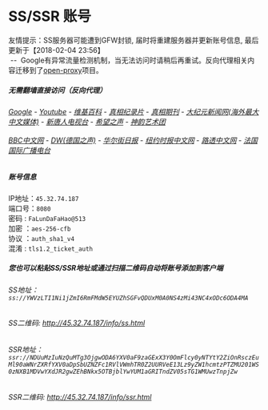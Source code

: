 # SS/SSR 账号 

友情提示：SS服务器可能遭到GFW封锁, 届时将重建服务器并更新账号信息, 最后更新于【2018-02-04 23:56】
<br/>&nbsp;--&nbsp; Google有异常流量检测机制，当无法访问时请稍后再重试。反向代理相关内容迁移到了[open-proxy](https://github.com/gfw-breaker/open-proxy)项目。

#####  无需翻墙直接访问（反向代理）
######  [Google](http://45.32.74.187:8888/search?q=425事件) - [Youtube](http://45.32.74.187:8700/results?search_query=器官) - [维基百科](http://45.32.74.187:8100/wiki/喬高-麥塔斯調查報告) - [真相纪录片](http://45.32.74.187/videos) - [真相期刊](http://45.32.74.187:8300/display.aspx?category_id=3&zhuanti_id=2) - [大纪元新闻网(海外最大中文媒体)](http://45.32.74.187/gb/nsc413.htm) - [新唐人电视台](http://45.32.74.187:8000/xtr/gb/prog204.html) - [希望之声](http://45.32.74.187:8200) - [神韵艺术团](http://45.32.74.187:8000/xtr/gb/prog673.html)<br/> <br/> [BBC中文网](http://45.32.74.187:9100/zhongwen) - [DW(德国之声)](http://45.32.74.187:9200/zh/在线报导/s-9058?&zhongwen=simp) - [华尔街日报](http://45.32.74.187:9300) - [纽约时报中文网](http://45.32.74.187:9400) - [路透中文网](http://45.32.74.187:9500/)  - [法国国际广播电台](http://45.32.74.187:9600/)

##### 账号信息
IP地址：`45.32.74.187`  
端口号：`8080`  
密码  : `FaLunDaFaHao@513`  
加密  ：`aes-256-cfb`  
协议  ：`auth_sha1_v4`  
混淆  : `tls1.2_ticket_auth`  

##### 您也可以粘贴SS/SSR地址或通过扫描二维码自动将账号添加到客户端

######  SS地址： `ss://YWVzLTI1Ni1jZmI6RmFMdW5EYUZhSGFvQDUxM0A0NS4zMi43NC4xODc6ODA4MA`   
######  SS二维码:  <a href="http://45.32.74.187/info/ss.html" target="_blank">http://45.32.74.187/info/ss.html</a>

######  SSR地址： `ssr://NDUuMzIuNzQuMTg3OjgwODA6YXV0aF9zaGExX3Y0OmFlcy0yNTYtY2ZiOnRsczEuMl90aWNrZXRfYXV0aDpSbUZNZFc1RVlVWmhTR0Z2UURVeE13Lz9yZW1hcmtzPTZMU201WS0zNXB1MDVwYXdJR2gwZEhBNkx5OTBjblYwYUM1aGRITndZV05sTG1WMUwzTnpjZw`     
######  SSR二维码:  <a href="http://45.32.74.187/info/ssr.html" target="_blank">http://45.32.74.187/info/ssr.html</a>


